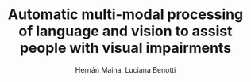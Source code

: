 ---
paperId: 4
author: Hernán Maina, Luciana Benotti
publicationauthor: Maina, H. et al.
title: Automatic multi-modal processing of language and vision to assist people with visual impairments
pdf: --
poster: 
alt: --
type: 
topic: 
subtopic: 
link: 
conference: naacl
year: 2022
tags: naacl-2022
location: Virtual
---